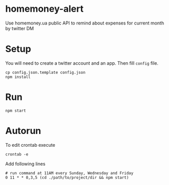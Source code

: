 # homemoney-alert
Use homemoney.ua public API to remind about expenses for current month by twitter DM

# Setup

You will need to create a twitter account and an app. Then fill `config` file.
```
cp config.json.template config.json
npm install
```

# Run

```
npm start
```

# Autorun

To edit crontab execute
```
crontab -e
```

Add following lines
```
# run command at 11AM every Sunday, Wednesday and Friday
0 11 * * 0,3,5 (cd ./path/to/project/dir && npm start)
```